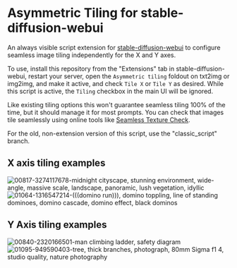 # Asymmetric Tiling for stable-diffusion-webui

An always visible script extension for [stable-diffusion-webui](https://github.com/AUTOMATIC1111/stable-diffusion-webui/) to configure seamless image tiling independently for the X and Y axes.

To use, install this repository from the "Extensions" tab in stable-diffusion-webui, restart your server, open the `Asymmetric tiling` foldout on txt2img or img2img, and make it active, and check `Tile X` or `Tile Y` as desired. While this script is active, the `Tiling` checkbox in the main UI will be ignored.

Like existing tiling options this won't guarantee seamless tiling 100% of the time, but it should manage it for most prompts. You can check that images tile seamlessly using online tools like [Seamless Texture Check](https://www.pycheung.com/checker/).

For the old, non-extension version of this script, use the "classic_script" branch.

## X axis tiling examples
![00817-3274117678-midnight cityscape, stunning environment, wide-angle, massive scale, landscape, panoramic, lush vegetation, idyllic](https://user-images.githubusercontent.com/19196175/195132862-8c050327-92f3-44a4-9c02-0f11cce0b609.png)
![01064-1316547214-(((domino run))), domino toppling, line of standing dominoes, domino cascade, domino effect, black dominos](https://user-images.githubusercontent.com/19196175/195137782-e72fc69a-14f1-4ae7-bac2-219734509aea.png)

## Y Axis tiling examples
![00840-2320166501-man climbing ladder, safety diagram](https://user-images.githubusercontent.com/19196175/195132867-1b36848e-135d-4103-8e10-1d760b3a0a4e.png)![01095-949590403-tree, thick branches, photograph, 80mm Sigma f1 4, studio quality, nature photography](https://user-images.githubusercontent.com/19196175/195140638-49b0a4be-fbca-45bc-8e52-6c985202ce29.png)

